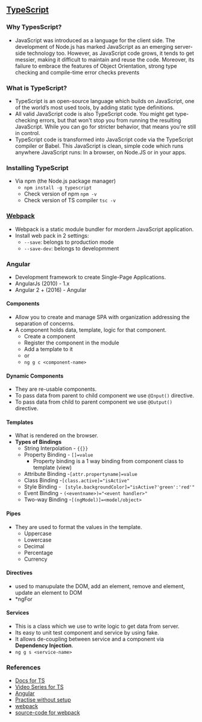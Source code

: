 ## [TypeScript](https://www.typescriptlang.org/docs/handbook/intro.html)
### Why TypesScript?
- JavaScript was introduced as a language for the client side. The development of Node.js has marked JavaScript as an emerging server-side technology too. However, as JavaScript code grows, it tends to get messier, making it difficult to maintain and reuse the code. Moreover, its failure to embrace the features of Object Orientation, strong type checking and compile-time error checks prevents
### What is TypeScript?
- TypeScript is an open-source language which builds on JavaScript, one of the world’s most used tools, by adding static type definitions.
- All valid JavaScript code is also TypeScript code. You might get type-checking errors, but that won't stop you from running the resulting JavaScript. While you can go for stricter behavior, that means you're still in control.
- TypeScript code is transformed into JavaScript code via the TypeScript compiler or Babel. This JavaScript is clean, simple code which runs anywhere JavaScript runs: In a browser, on Node.JS or in your apps.
### Installing TypeScript
- Via npm (the Node.js package manager)
  - `npm install -g typescript`
  - Check version of npm `npm -v`
  - Check version of TS compiler `tsc -v`

### [Webpack](https://webpack.js.org/concepts/)
- Webpack is a static module bundler for mordern JavaScript application. 
- Install web pack in 2 settings:
  - `--save`: belongs to production mode
  - `--save-dev`: belongs to developmment

### Angular
- Development framework to create Single-Page Applications.
- AngularJs (2010) - 1.x
- Angular 2 + (2016) - Angular
  
#### Components
- Allow you to create and manage SPA with organization addressing the separation of concerns.
- A component holds data, template, logic for that component.
  - Create a component 
  - Register the component in the module
  - Add a template to it
  - or 
  - `ng g c <component-name>`

#### Dynamic Components
- They are re-usable components.
- To pass data from parent to child component we use `@Input()` directive.
- To pass data from child to parent component we use `@Output()` directive.
#### Templates
- What is rendered on the browser.
- **Types of Bindings**
  - String Interpolation - `{{}}`
  - Property Binding - `[]=value`
    - Property binding is a 1 way binding from component class to template (view)
  - Attribute Binding -`[attr.propertyname]=value`
  - Class Binding -`[class.active]="isActive"`
  - Style Binding - ` [style.backgroundColor]="isActive?'green':'red'"`
  - Event Binding - `(<eventname>)="<event handler>"`
  - Two-way Binding -`[(ngModel)]=<model/object>`
#### Pipes
- They are used to format the values in the template.
  - Uppercase
  - Lowercase
  - Decimal
  - Percentage
  - Currency
#### Directives
- used to manupulate the DOM, add an element, remove and element, update an element to DOM
- *ngFor
  
#### Services
- This is a class which we use to write logic to get data from server.
- Its easy to unit test  component and service by using fake.
- It allows de-coupling between service and a component via **Dependency Injection**.
- `ng g s <service-name>`
  
### References
- [Docs for TS](https://www.typescriptlang.org/docs/handbook)
- [Video Series for TS](https://www.youtube.com/watch?v=2pZmKW9-I_k&list=PL4cUxeGkcC9gUgr39Q_yD6v-bSyMwKPUI)
- [Angular](https://angular.io/docs)
- [Practise without setup](https://angular.io/tutorial)
- [webpack](https://www.youtube.com/watch?v=czW2dJ_pv2g)
- [source-code for webpack](https://github.com/rapidevelop/ex_webpack5)